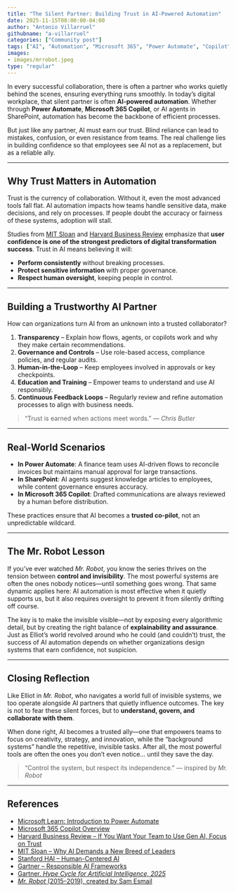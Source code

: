```yaml
---
title: "The Silent Partner: Building Trust in AI-Powered Automation"
date: 2025-11-15T08:00:00-04:00
author: "Antonio Villarruel"
githubname: "a-villarruel"
categories: ["Community post"]
tags: ["AI", "Automation", "Microsoft 365", "Power Automate", "Copilot"]
images:
- images/mrrobot.jpeg
type: "regular"
---
```


In every successful collaboration, there is often a partner who works quietly behind the scenes, ensuring everything runs smoothly. In today’s digital workplace, that silent partner is often **AI-powered automation**. Whether through **Power Automate**, **Microsoft 365 Copilot**, or AI agents in SharePoint, automation has become the backbone of efficient processes.  

But just like any partner, AI must earn our trust. Blind reliance can lead to mistakes, confusion, or even resistance from teams. The real challenge lies in building confidence so that employees see AI not as a replacement, but as a reliable ally.  

---

## Why Trust Matters in Automation  

Trust is the currency of collaboration. Without it, even the most advanced tools fall flat. AI automation impacts how teams handle sensitive data, make decisions, and rely on processes. If people doubt the accuracy or fairness of these systems, adoption will stall.  

Studies from [MIT Sloan](https://mitsloan.mit.edu/) and [Harvard Business Review](https://hbr.org/) emphasize that **user confidence is one of the strongest predictors of digital transformation success**. Trust in AI means believing it will:  

- **Perform consistently** without breaking processes.  
- **Protect sensitive information** with proper governance.  
- **Respect human oversight**, keeping people in control.  

---

## Building a Trustworthy AI Partner  

How can organizations turn AI from an unknown into a trusted collaborator?  

1. **Transparency** – Explain how flows, agents, or copilots work and why they make certain recommendations.  
2. **Governance and Controls** – Use role-based access, compliance policies, and regular audits.  
3. **Human-in-the-Loop** – Keep employees involved in approvals or key checkpoints.  
4. **Education and Training** – Empower teams to understand and use AI responsibly.  
5. **Continuous Feedback Loops** – Regularly review and refine automation processes to align with business needs.  

> “Trust is earned when actions meet words.” — *Chris Butler*  

---

## Real-World Scenarios  

- **In Power Automate**: A finance team uses AI-driven flows to reconcile invoices but maintains manual approval for large transactions.  
- **In SharePoint**: AI agents suggest knowledge articles to employees, while content governance ensures accuracy.  
- **In Microsoft 365 Copilot**: Drafted communications are always reviewed by a human before distribution.  

These practices ensure that AI becomes a **trusted co-pilot**, not an unpredictable wildcard.  

---

## The Mr. Robot Lesson  

If you’ve ever watched *Mr. Robot*, you know the series thrives on the tension between **control and invisibility**. The most powerful systems are often the ones nobody notices—until something goes wrong. That same dynamic applies here: AI automation is most effective when it quietly supports us, but it also requires oversight to prevent it from silently drifting off course.  

The key is to make the invisible visible—not by exposing every algorithmic detail, but by creating the right balance of **explainability and assurance**. Just as Elliot’s world revolved around who he could (and couldn’t) trust, the success of AI automation depends on whether organizations design systems that earn confidence, not suspicion.  

---

## Closing Reflection  

Like Elliot in *Mr. Robot*, who navigates a world full of invisible systems, we too operate alongside AI partners that quietly influence outcomes. The key is not to fear these silent forces, but to **understand, govern, and collaborate with them**.  

When done right, AI becomes a trusted ally—one that empowers teams to focus on creativity, strategy, and innovation, while the “background systems” handle the repetitive, invisible tasks. After all, the most powerful tools are often the ones you don’t even notice… until they save the day.  

> “Control the system, but respect its independence.” — inspired by *Mr. Robot*  

---

## References  

- [Microsoft Learn: Introduction to Power Automate](https://learn.microsoft.com/power-automate/getting-started)  
- [Microsoft 365 Copilot Overview](https://www.microsoft.com/microsoft-365/copilot)  
- [Harvard Business Review – If You Want Your Team to Use Gen AI, Focus on Trust](https://hbr.org/2025/01/if-you-want-your-team-to-use-gen-ai-focus-on-trust)  
- [MIT Sloan – Why AI Demands a New Breed of Leaders](https://sloanreview.mit.edu/article/why-ai-demands-a-new-breed-of-leaders/)  
- [Stanford HAI – Human-Centered AI](https://hai.stanford.edu/ai-index)  
- [Gartner – Responsible AI Frameworks](https://www.gartner.com/en/topics/responsible-ai)  
- [Gartner. *Hype Cycle for Artificial Intelligence, 2025*](https://www.gartner.com/en/research/methodologies/gartner-hype-cycle)  
- [*Mr. Robot* (2015–2019), created by Sam Esmail](https://www.imdb.com/title/tt4158110/)